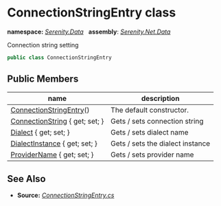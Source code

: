 # ConnectionStringEntry class
**namespace:** *[Serenity.Data](../README.md#serenity.data-namespace)*   **assembly**: *[Serenity.Net.Data](../README.md)*

Connection string setting

```csharp
public class ConnectionStringEntry
```

## Public Members

| name | description |
| --- | --- |
| [ConnectionStringEntry](ConnectionStringEntry/ConnectionStringEntry.md)() | The default constructor. |
| [ConnectionString](ConnectionStringEntry/ConnectionString.md) { get; set; } | Gets / sets connection string |
| [Dialect](ConnectionStringEntry/Dialect.md) { get; set; } | Gets / sets dialect name |
| [DialectInstance](ConnectionStringEntry/DialectInstance.md) { get; set; } | Gets / sets the dialect instance |
| [ProviderName](ConnectionStringEntry/ProviderName.md) { get; set; } | Gets / sets provider name |

## See Also

* **Source:** *[ConnectionStringEntry.cs](https://github.com/serenity-is/Serenity/blob/master/src/Serenity.Net.Data/Connections/ConnectionStringEntry.cs)*